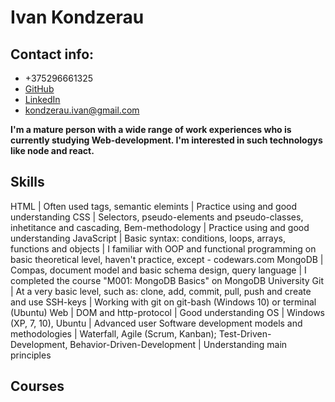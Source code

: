 # Ivan Kondzerau


## Contact info:

* +375296661325
* [GitHub](https://github.com/kondzerau-ivan)
* [LinkedIn](https://www.linkedin.com/in/ivan-kondzerau/)
* kondzerau.ivan@gmail.com


**I'm a mature person with a wide range of work experiences who is currently studying Web-development. I'm interested in such technologys like node and react.**


Skills
------
HTML | Often used tags, semantic elemints | Practice using and good understanding
CSS | Selectors, pseudo-elements and pseudo-classes, inhetitance and cascading, Bem-methodology | Practice using and good understanding
JavaScript | Basic syntax: conditions, loops, arrays, functions and objects | I familiar with OOP and functional programming on basic theoretical level, haven't practice, except - codewars.com
MongoDB | Compas, document model and basic schema design, query language | I completed the course "M001: MongoDB Basics" on MongoDB University
Git | At a very basic level, such as: clone, add, commit, pull, push and create and use SSH-keys | Working with git on git-bash (Windows 10) or terminal (Ubuntu)
Web | DOM and http-protocol | Good understanding
OS | Windows (XP, 7, 10), Ubuntu | Advanced user
Software development models and methodologies | Waterfall, Agile (Scrum, Kanban); Test-Driven-Development, Behavior-Driven-Development | Understanding main principles


## Courses